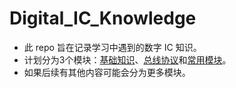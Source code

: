 # Digital_IC_Knowledge

- 此 repo 旨在记录学习中遇到的数字 IC 知识。
- 计划分为3个模块：[基础知识](基础知识.md)、[总线协议](总线协议.md)和[常用模块](常用模块.md)。
- 如果后续有其他内容可能会分为更多模块。

